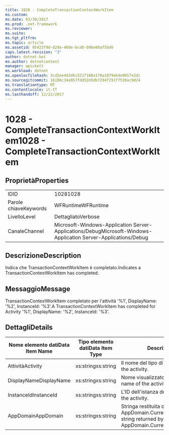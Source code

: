 ```yaml
---
title: 1028 - CompleteTransactionContextWorkItem
ms.custom: 
ms.date: 03/30/2017
ms.prod: .net-framework
ms.reviewer: 
ms.suite: 
ms.tgt_pltfrm: 
ms.topic: article
ms.assetid: 95423f9d-d29a-460e-bcd8-096e80af5bd0
caps.latest.revision: "3"
author: dotnet-bot
ms.author: dotnetcontent
manager: wpickett
ms.workload: dotnet
ms.openlocfilehash: 3cd2ee443d6c521f168a170a1079eb4e9657e2dc
ms.sourcegitcommit: 16186c34a957fdd52e5db7294f291f7530ac9d24
ms.translationtype: MT
ms.contentlocale: it-IT
ms.lasthandoff: 12/22/2017
---
```

# <a name="1028---completetransactioncontextworkitem"></a><span data-ttu-id="bb7d7-102">1028 - CompleteTransactionContextWorkItem</span><span class="sxs-lookup"><span data-stu-id="bb7d7-102">1028 - CompleteTransactionContextWorkItem</span></span>
## <a name="properties"></a><span data-ttu-id="bb7d7-103">Proprietà</span><span class="sxs-lookup"><span data-stu-id="bb7d7-103">Properties</span></span>  
  
|||  
|-|-|  
|<span data-ttu-id="bb7d7-104">ID</span><span class="sxs-lookup"><span data-stu-id="bb7d7-104">ID</span></span>|<span data-ttu-id="bb7d7-105">1028</span><span class="sxs-lookup"><span data-stu-id="bb7d7-105">1028</span></span>|  
|<span data-ttu-id="bb7d7-106">Parole chiave</span><span class="sxs-lookup"><span data-stu-id="bb7d7-106">Keywords</span></span>|<span data-ttu-id="bb7d7-107">WFRuntime</span><span class="sxs-lookup"><span data-stu-id="bb7d7-107">WFRuntime</span></span>|  
|<span data-ttu-id="bb7d7-108">Livello</span><span class="sxs-lookup"><span data-stu-id="bb7d7-108">Level</span></span>|<span data-ttu-id="bb7d7-109">Dettagliato</span><span class="sxs-lookup"><span data-stu-id="bb7d7-109">Verbose</span></span>|  
|<span data-ttu-id="bb7d7-110">Canale</span><span class="sxs-lookup"><span data-stu-id="bb7d7-110">Channel</span></span>|<span data-ttu-id="bb7d7-111">Microsoft-Windows-Application Server-Applications/Debug</span><span class="sxs-lookup"><span data-stu-id="bb7d7-111">Microsoft-Windows-Application Server-Applications/Debug</span></span>|  
  
## <a name="description"></a><span data-ttu-id="bb7d7-112">Descrizione</span><span class="sxs-lookup"><span data-stu-id="bb7d7-112">Description</span></span>  
 <span data-ttu-id="bb7d7-113">Indica che TransactionContextWorkItem è completato.</span><span class="sxs-lookup"><span data-stu-id="bb7d7-113">Indicates a TransactionContextWorkItem has completed.</span></span>  
  
## <a name="message"></a><span data-ttu-id="bb7d7-114">Messaggio</span><span class="sxs-lookup"><span data-stu-id="bb7d7-114">Message</span></span>  
 <span data-ttu-id="bb7d7-115">TransactionContextWorkItem completato per l'attività '%1', DisplayName: '%2', InstanceId: '%3'.</span><span class="sxs-lookup"><span data-stu-id="bb7d7-115">A TransactionContextWorkItem has completed for Activity '%1', DisplayName: '%2', InstanceId: '%3'.</span></span>  
  
## <a name="details"></a><span data-ttu-id="bb7d7-116">Dettagli</span><span class="sxs-lookup"><span data-stu-id="bb7d7-116">Details</span></span>  
  
|<span data-ttu-id="bb7d7-117">Nome elemento dati</span><span class="sxs-lookup"><span data-stu-id="bb7d7-117">Data Item Name</span></span>|<span data-ttu-id="bb7d7-118">Tipo elemento dati</span><span class="sxs-lookup"><span data-stu-id="bb7d7-118">Data Item Type</span></span>|<span data-ttu-id="bb7d7-119">Descrizione</span><span class="sxs-lookup"><span data-stu-id="bb7d7-119">Description</span></span>|  
|--------------------|--------------------|-----------------|  
|<span data-ttu-id="bb7d7-120">Attività</span><span class="sxs-lookup"><span data-stu-id="bb7d7-120">Activity</span></span>|<span data-ttu-id="bb7d7-121">xs:string</span><span class="sxs-lookup"><span data-stu-id="bb7d7-121">xs:string</span></span>|<span data-ttu-id="bb7d7-122">Il nome del tipo di attività.</span><span class="sxs-lookup"><span data-stu-id="bb7d7-122">The type name of the activity.</span></span>|  
|<span data-ttu-id="bb7d7-123">DisplayName</span><span class="sxs-lookup"><span data-stu-id="bb7d7-123">DisplayName</span></span>|<span data-ttu-id="bb7d7-124">xs:string</span><span class="sxs-lookup"><span data-stu-id="bb7d7-124">xs:string</span></span>|<span data-ttu-id="bb7d7-125">Nome visualizzato dell'attività.</span><span class="sxs-lookup"><span data-stu-id="bb7d7-125">The display name of the activity.</span></span>|  
|<span data-ttu-id="bb7d7-126">InstanceId</span><span class="sxs-lookup"><span data-stu-id="bb7d7-126">InstanceId</span></span>|<span data-ttu-id="bb7d7-127">xs:string</span><span class="sxs-lookup"><span data-stu-id="bb7d7-127">xs:string</span></span>|<span data-ttu-id="bb7d7-128">L'ID dell'istanza dell'attività.</span><span class="sxs-lookup"><span data-stu-id="bb7d7-128">The instance id of the activity.</span></span>|  
|<span data-ttu-id="bb7d7-129">AppDomain</span><span class="sxs-lookup"><span data-stu-id="bb7d7-129">AppDomain</span></span>|<span data-ttu-id="bb7d7-130">xs:string</span><span class="sxs-lookup"><span data-stu-id="bb7d7-130">xs:string</span></span>|<span data-ttu-id="bb7d7-131">Stringa restituita da AppDomain.CurrentDomain.FriendlyName.</span><span class="sxs-lookup"><span data-stu-id="bb7d7-131">The string returned by AppDomain.CurrentDomain.FriendlyName.</span></span>|
